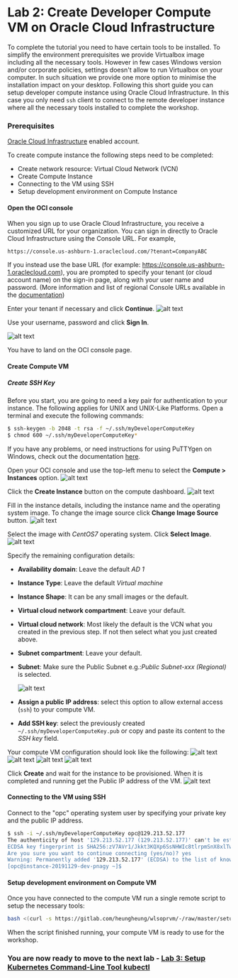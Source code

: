 # Lab 2: Create Developer Compute VM on Oracle Cloud Infrastructure #

To complete the tutorial you need to have certain tools to be installed. To simplify the environment prerequisites we provide Virtualbox image including all the necessary tools.
However in few cases Windows version and/or corporate policies, settings doesn't allow to run Virtualbox on your computer.
In such situation we provide one more option to minimise the installation impact on your desktop. Following this short guide you can setup developer compute instance using Oracle Cloud Infrastructure. In this case you only need `ssh` client to connect to the remote developer instance where all the necessary tools installed to complete the workshop.

### Prerequisites ###

[Oracle Cloud Infrastructure](https://cloud.oracle.com/en_US/cloud-infrastructure) enabled account.

To create compute instance the following steps need to be completed:

- Create network resource: Virtual Cloud Network (VCN)
- Create Compute Instance
- Connecting to the VM using SSH
- Setup development environment on Compute Instance

#### Open the OCI console ####

When you sign up to use Oracle Cloud Infrastructure, you receive a customized URL for your organization. You can sign in directly to Oracle Cloud Infrastructure using the Console URL. For example,

`https://console.us-ashburn-1.oraclecloud.com/?tenant=CompanyABC`

If you instead use the base URL (for example: https://console.us-ashburn-1.oraclecloud.com), you are prompted to specify your tenant (or cloud account name) on the sign-in page, along with your user name and password. (More information and list of regional Console URLs available in the [documentation](https://docs.cloud.oracle.com/iaas/Content/GSG/Tasks/signingin.htm#))

Enter your tenant if necessary and click **Continue**.
![alt text](images/compute.instance/001.oci.login.tenant.png)


Use your username, password and click **Sign In**.

![alt text](images/compute.instance/002.oci.console.signin.png)

You have to land on the OCI console page.



#### Create Compute VM ####

##### Create SSH Key #####

Before you start, you are going to need a key pair for authentication to your instance. The following applies for UNIX and UNIX-Like Platforms. Open a terminal and execute the following commands:
```bash
$ ssh-keygen -b 2048 -t rsa -f ~/.ssh/myDeveloperComputeKey
$ chmod 600 ~/.ssh/myDeveloperComputeKey*
```
If you have any problems, or need instructions for using PuTTYgen on Windows, check out the documentation [here](http://docs.oracle.com/cloud/latest/dbcs_dbaas/CSDBI/GUID-4285B8CF-A228-4B89-9552-FE6446B5A673.htm#CSDBI3349).

Open your OCI console and use the top-left menu to select the **Compute > Instances** option.
![alt text](images/compute.instance/008.compute.dashboard.png)

Click the **Create Instance** button on the compute dashboard.
![alt text](images/compute.instance/009.compute.create.png)

Fill in the instance details, including the instance name and the operating system image. To change the image source click **Change Image Source** button.
![alt text](images/compute.instance/010.compute.image.source.png)

Select the image with *CentOS7* operating system. Click **Select Image**.
![alt text](images/compute.instance/011.compute.image.centos.png)

Specify the remaining configuration details:
- **Availability domain**: Leave the default *AD 1*
- **Instance Type**: Leave the default *Virtual machine*
- **Instance Shape**: It can be any small images or the default.
- **Virtual cloud network compartment**: Leave your default.
- **Virtual cloud network**: Most likely the default is the VCN what you created in the previous step. If not then select what you just created above.
- **Subnet compartment**: Leave your default.
- **Subnet**: Make sure the Public Subnet e.g.:*Public Subnet-xxx (Regional)* is selected.

  ![alt text](images/compute.instance/012.5.compute.details.png)

- **Assign a public IP address**: select this option to allow external access (`ssh`) to your compute VM.
- **Add SSH key**: select the previously created `~/.ssh/myDeveloperComputeKey.pub` or copy and paste its content to the *SSH key* field.

Your compute VM configuration should look like the following:
![alt text](images/compute.instance/012.1.compute.details.png)
![alt text](images/compute.instance/012.2.compute.details.png)
![alt text](images/compute.instance/012.3.compute.details.png)
![alt text](images/compute.instance/012.4.compute.details.png)

Click **Create** and wait for the instance to be provisioned. When it is completed and running get the Public IP address of the VM.
![alt text](images/compute.instance/013.compute.provisioned.png)

#### Connecting to the VM using SSH ####

Connect to the "opc" operating system user by specifying your private key and the public IP address.
```bash
$ ssh -i ~/.ssh/myDeveloperComputeKey opc@129.213.52.177
The authenticity of host '129.213.52.177 (129.213.52.177)' can't be established.
ECDSA key fingerprint is SHA256:zV7AVr1/Jkkt3KQXp6SsNHWIc8tlrpmSnX8xlTwe330.
Are you sure you want to continue connecting (yes/no)? yes
Warning: Permanently added '129.213.52.177' (ECDSA) to the list of known hosts.
[opc@instance-20191129-dev-pnagy ~]$
```

#### Setup development environment on Compute VM ####

Once you have connected to the compute VM run a single remote script to setup the necessary tools:
```bash
bash <(curl -s https://gitlab.com/heungheung/wlsoprvm/-/raw/master/setup-operator-workshop.sh)
```

When the script finished running, your compute VM is ready to use for the workshop.

### You are now ready to move to the next lab - [Lab 3: Setup Kubernetes Command-Line Tool **kubectl**](setup.kubectl.md)
